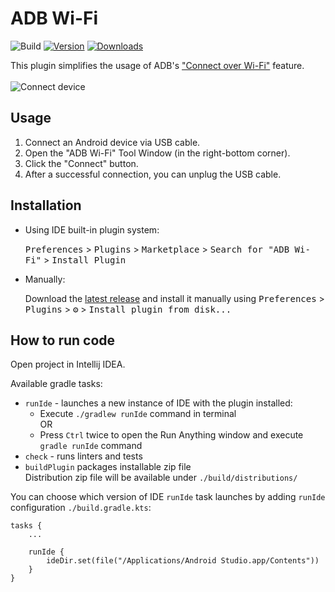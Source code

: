 # ADB Wi-Fi

![Build](https://github.com/y-polek/ADB-Wi-Fi/workflows/Build/badge.svg)
[![Version](https://img.shields.io/jetbrains/plugin/v/14969.svg)](https://plugins.jetbrains.com/plugin/14969)
[![Downloads](https://img.shields.io/jetbrains/plugin/d/14969.svg)](https://plugins.jetbrains.com/plugin/14969)

<!-- Plugin description -->
This plugin simplifies the usage of ADB's ["Connect over Wi-Fi"](https://developer.android.com/studio/command-line/adb#wireless) feature.  
\
![Connect device](https://raw.githubusercontent.com/y-polek/ADB-Wi-Fi/main/docs/connect.gif)  
<!-- Plugin description end -->

## Usage
1. Connect an Android device via USB cable.
2. Open the "ADB Wi-Fi" Tool Window (in the right-bottom corner).
3. Click the "Connect" button.
4. After a successful connection, you can unplug the USB cable.

## Installation

- Using IDE built-in plugin system:
  
  <kbd>Preferences</kbd> > <kbd>Plugins</kbd> > <kbd>Marketplace</kbd> > <kbd>Search for "ADB Wi-Fi"</kbd> >
  <kbd>Install Plugin</kbd>
  
- Manually:

  Download the [latest release](https://github.com/y-polek/ADB-Wi-Fi/releases/latest) and install it manually using
  <kbd>Preferences</kbd> > <kbd>Plugins</kbd> > <kbd>⚙️</kbd> > <kbd>Install plugin from disk...</kbd>

## How to run code
Open project in Intellij IDEA.

Available gradle tasks:
* `runIde` - launches a new instance of IDE with the plugin installed:
  * Execute `./gradlew runIde` command in terminal  
OR
  * Press `Ctrl` twice to open the Run Anything window and execute `gradle runIde` command
* `check` - runs linters and tests
* `buildPlugin` packages installable zip file  
  Distribution zip file will be available under `./build/distributions/`

You can choose which version of IDE `runIde` task launches by adding `runIde` configuration `./build.gradle.kts`:  
```
tasks {
    ...

    runIde {
        ideDir.set(file("/Applications/Android Studio.app/Contents"))
    }
}
```
